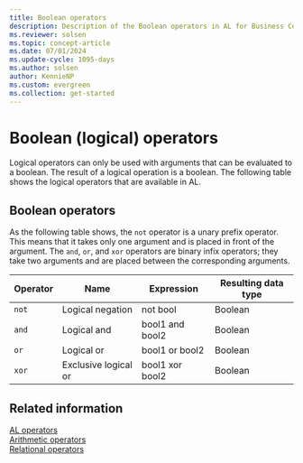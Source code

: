 ```yaml
---
title: Boolean operators
description: Description of the Boolean operators in AL for Business Central.
ms.reviewer: solsen
ms.topic: concept-article
ms.date: 07/01/2024
ms.update-cycle: 1095-days
ms.author: solsen
author: KennieNP
ms.custom: evergreen
ms.collection: get-started
---
```


# Boolean (logical) operators

Logical operators can only be used with arguments that can be evaluated to a boolean. The result of a logical operation is a boolean. The following table shows the logical operators that are available in AL.

## Boolean operators

As the following table shows, the `not` operator is a unary prefix operator. This means that it takes only one argument and is placed in front of the argument. The `and`, `or`, and `xor` operators are binary infix operators; they take two arguments and are placed between the corresponding arguments.  

|Operator|Name|Expression|Resulting data type|  
|--------|----|----------|-------------------|  
|`not`|Logical negation|not bool|Boolean|  
|`and`|Logical and|bool1 and bool2|Boolean|  
|`or`|Logical or|bool1 or bool2|Boolean|  
|`xor`|Exclusive logical or|bool1 xor bool2|Boolean|  

## Related information

[AL operators](devenv-al-operators.md)  
[Arithmetic operators](devenv-al-arithmetic-operators.md)  
[Relational operators](devenv-al-relational-operators.md)  
